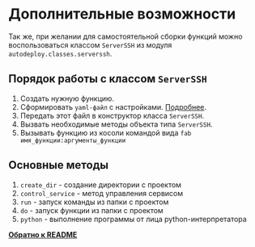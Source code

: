 # Дополнительные возможности
Так же, при желании для самостоятельной сборки функций можно воспользоваться классом `ServerSSH` из модуля `autodeploy.classes.serverssh`.

## Порядок работы с классом `ServerSSH`
1. Создать нужную функцию.
2. Сформировать `yaml-файл` с настройками. [Подробнеe](fast-start.md).
3. Передать этот файл в конструктор класса `ServerSSH`.
4. Вызвать необходимые методы объекта типа `ServerSSH`.
5. Вызывать функцию из косоли командой вида `fab имя_функции:аргументы_функции`

## Основные методы 
1. `create_dir` - создание директории с проектом
2. `control_service` - метод управления сервисом 
3. `run` - запуск команды из папки с проектом
4. `do` - запуск функции из папки с проектом
5. `python` - выполнение программы от лица python-интерпретатора


**[Обратно к README](../README.md)**
